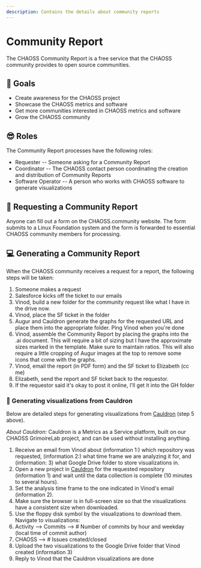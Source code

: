 ```yaml
---
description: Contains the details about community reports
---
```


# Community Report

The CHAOSS Community Report is a free service that the CHAOSS community provides to open source communities.

## 🎯 Goals

* Create awareness for the CHAOSS project
* Showcase the CHAOSS metrics and software
* Get more communities interested in CHAOSS metrics and software
* Grow the CHAOSS community

## 😎 Roles

The Community Report processes have the following roles:

* Requester -- Someone asking for a Community Report
* Coordinator -- The CHAOSS contact person coordinating the creation and distribution of Community Reports
* Software Operator -- A person who works with CHAOSS software to generate visualizations

## 📰 Requesting a Community Report

Anyone can fill out a form on the CHAOSS.community website. The form submits to a Linux Foundation system and the form is forwarded to essential CHAOSS community members for processing.

## 💻 Generating a Community Report

When the CHAOSS community receives a request for a report, the following steps will be taken:

1. Someone makes a request
2. Salesforce kicks off the ticket to our emails
3. Vinod, build a new folder for the community request like what I have in the drive now.
4. Vinod, place the SF ticket in the folder
5. Augur and Cauldron generate the graphs for the requested URL and place them into the appropriate folder. Ping Vinod when you're done
6. Vinod, assemble the Community Report by placing the graphs into the .ai document. This will require a bit of sizing but I have the approximate sizes marked in the template. Make sure to maintain ratios. This will also require a little cropping of Augur images at the top to remove some icons that come with the graphs.
7. Vinod, email the report \(in PDF form\) and the SF ticket to Elizabeth \(cc me\)
8. Elizabeth, send the report and SF ticket back to the requestor.
9. If the requestor said it's okay to post it online, I'll get it into the GH folder

### 🍹 Generating visualizations from Cauldron

Below are detailed steps for generating visualizations from [Cauldron](https://cauldron.io/) (step 5 above).

_About Cauldron:_ 
Cauldron is a Metrics as a Service platform, built on our CHAOSS GrimoireLab project, and can be used without installing anything.

1. Receive an email from Vinod about (information 1:) which repository was requested, (information 2:) what time frame we are analyzing it for, and (information: 3) what Google Drive folder to store visualizations in.
2. Open a new project in [Cauldron](https://cauldron.io/) for the requested repository (information 1) and wait until the data collection is complete (10 minutes to several hours).
3. Set the analysis time frame to the one indicated in Vinod's email (information 2).
4. Make sure the browser is in full-screen size so that the visualizations have a consistent size when downloaded.
5. Use the floppy disk symbol by the visualizations to download them. Navigate to visualizations:
  1. Activity --> Commits --> # Number of commits by hour and weekday (local time of commit author)
  2. CHAOSS --> # Issues created/closed
6. Upload the two visualizations to the Google Drive folder that Vinod created (information 3)
7. Reply to Vinod that the Cauldron visualizations are done
